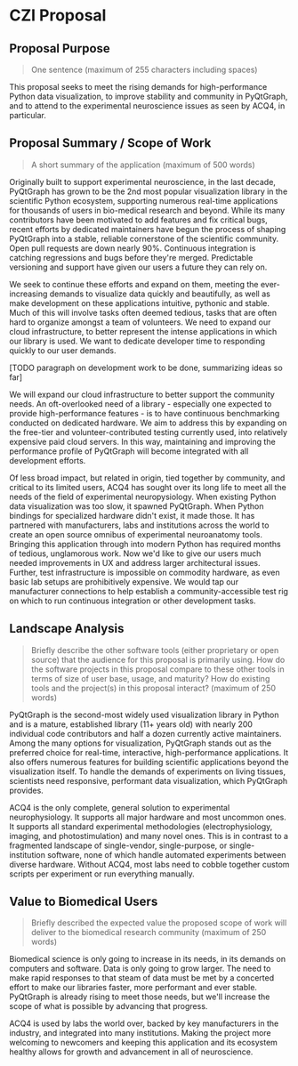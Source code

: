# CZI Proposal
## Proposal Purpose

> One sentence (maximum of 255 characters including spaces)

This proposal seeks to meet the rising demands for high-performance Python data visualization, to improve stability and community in PyQtGraph, and to attend to the experimental neuroscience issues as seen by ACQ4, in particular.

## Proposal Summary / Scope of Work

> A short summary of the application (maximum of 500 words)

Originally built to support experimental neuroscience, in the last decade, PyQtGraph has grown to be the 2nd most popular visualization library in the scientific Python ecosystem, supporting numerous real-time applications for thousands of users in bio-medical research and beyond. While its many contributors have been motivated to add features and fix critical bugs, recent efforts by dedicated maintainers have begun the process of shaping PyQtGraph into a stable, reliable cornerstone of the scientific community. Open pull requests are down nearly 90%. Continuous integration is catching regressions and bugs before they're merged. Predictable versioning and support have given our users a future they can rely on.

We seek to continue these efforts and expand on them, meeting the ever-increasing demands to visualize data quickly and beautifully, as well as make development on these applications intuitive, pythonic and stable. Much of this will involve tasks often deemed tedious, tasks that are often hard to organize amongst a team of volunteers. We need to expand our cloud infrastructure, to better represent the intense applications in which our library is used. We want to dedicate developer time to responding quickly to our user demands.

[TODO paragraph on development work to be done, summarizing ideas so far]

We will expand our cloud infrastructure to better support the community needs. An oft-overlooked need of a library - especially one expected to provide high-performance features - is to have continuous benchmarking conducted on dedicated hardware. We aim to address this by expanding on the free-tier and volunteer-contributed testing currently used, into relatively expensive paid cloud servers. In this way, maintaining and improving the performance profile of PyQtGraph will become integrated with all development efforts.

Of less broad impact, but related in origin, tied together by community, and critical to its limited users, ACQ4 has sought over its long life to meet all the needs of the field of experimental neuropysiology. When existing Python data visualization was too slow, it spawned PyQtGraph. When Python bindings for specialized hardware didn't exist, it made those. It has partnered with manufacturers, labs and institutions across the world to create an open source omnibus of experimental neuroanatomy tools. Bringing this application through into modern Python has required months of tedious, unglamorous work. Now we'd like to give our users much needed improvements in UX and address larger architectural issues. Further, test infrastructure is impossible on commodity hardware, as even basic lab setups are prohibitively expensive. We would tap our manufacturer connections to help establish a community-accessible test rig on which to run continuous integration or other development tasks.
## Landscape Analysis

> Briefly describe the other software tools (either proprietary or open
> source) that the audience for this proposal is primarily using. How
> do the software projects in this proposal compare to these other
> tools in terms of size of user base, usage, and maturity? ​How do
> existing tools and the project(s) in this proposal interact? (maximum
> of 250 words)

PyQtGraph is the second-most widely used visualization library in Python and is a mature, established library (11+ years old) with nearly 200 individual code contributors and half a dozen currently active maintainers. Among the many options for visualization, PyQtGraph stands out as the preferred choice for real-time, interactive, high-performance applications. It also offers numerous features for building scientific applications beyond the visualization itself. To handle the demands of experiments on living tissues, scientists need responsive, performant data visualization, which PyQtGraph provides.

ACQ4 is the only complete, general solution to experimental neurophysiology. It supports all major hardware and most uncommon ones. It supports all standard experimental methodologies (electrophysiology, imaging, and photostimulation) and many novel ones. This is in contrast to a fragmented landscape of single-vendor, single-purpose, or single-institution software, none of which handle automated experiments between diverse hardware. Without ACQ4, most labs need to cobble together custom scripts per experiment or run everything manually.

## Value to Biomedical Users

> Briefly described the expected value the proposed scope of work will deliver to the biomedical research community (maximum of 250 words)

Biomedical science is only going to increase in its needs, in its demands on computers and software. Data is only going to grow larger. The need to make rapid responses to that steam of data must be met by a concerted effort to make our libraries faster, more performant and ever stable. PyQtGraph is already rising to meet those needs, but we'll increase the scope of what is possible by advancing that progress.

ACQ4 is used by labs the world over, backed by key manufacturers in the industry, and integrated into many institutions. Making the project more welcoming to newcomers and keeping this application and its ecosystem healthy allows for growth and advancement in all of neuroscience.
